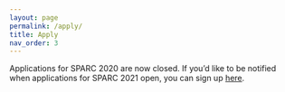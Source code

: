 ```yaml
---
layout: page
permalink: /apply/
title: Apply
nav_order: 3
---
```


Applications for SPARC 2020 are now closed. If you’d like to be notified when applications for SPARC 2021 open, you can sign up [here](https://forms.gle/FvDGq3YZtVtdnY8Q8).


